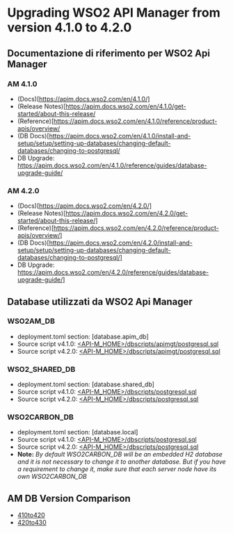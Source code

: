 # Upgrading WSO2 API Manager from version 4.1.0 to 4.2.0

## Documentazione di riferimento per WSO2 Api Manager

### AM 4.1.0
* (Docs)[https://apim.docs.wso2.com/en/4.1.0/]
* (Release Notes)[https://apim.docs.wso2.com/en/4.1.0/get-started/about-this-release/
* (Reference)[https://apim.docs.wso2.com/en/4.1.0/reference/product-apis/overview/
* (DB Docs)[https://apim.docs.wso2.com/en/4.1.0/install-and-setup/setup/setting-up-databases/changing-default-databases/changing-to-postgresql/
* DB Upgrade: https://apim.docs.wso2.com/en/4.1.0/reference/guides/database-upgrade-guide/

### AM 4.2.0
* (Docs)[https://apim.docs.wso2.com/en/4.2.0/]
* (Release Notes)[https://apim.docs.wso2.com/en/4.2.0/get-started/about-this-release/]
* (Reference)[https://apim.docs.wso2.com/en/4.2.0/reference/product-apis/overview/]
* (DB Docs)[https://apim.docs.wso2.com/en/4.2.0/install-and-setup/setup/setting-up-databases/changing-default-databases/changing-to-postgresql/]
* DB Upgrade: https://apim.docs.wso2.com/en/4.2.0/reference/guides/database-upgrade-guide/]

## Database utilizzati da WSO2 Api Manager

### WSO2AM_DB
* deployment.toml section: [database.apim_db]
* Source script v4.1.0: [<API-M_HOME>/dbscripts/apimgt/postgresql.sql](/am/wso2am-4.1.0/dbscripts/apimgt/postgresql.sql)
* Source script v4.2.0: [<API-M_HOME>/dbscripts/apimgt/postgresql.sql](/am/wso2am-4.2.0/dbscripts/apimgt/postgresql.sql)

### WSO2_SHARED_DB
* deployment.toml section: [database.shared_db]
* Source script v4.1.0: [<API-M_HOME>/dbscripts/postgresql.sql](/am/wso2am-4.1.0/dbscripts/postgresql.sql)
* Source script v4.2.0: [<API-M_HOME>/dbscripts/postgresql.sql](/am/wso2am-4.2.0/dbscripts/postgresql.sql)

### WSO2CARBON_DB
* deployment.toml section: [database.local]
* Source script v4.1.0: [<API-M_HOME>/dbscripts/postgresql.sql](/am/wso2am-4.1.0/dbscripts/postgresql.sql)
* Source script v4.2.0: [<API-M_HOME>/dbscripts/postgresql.sql](/am/wso2am-4.2.0/dbscripts/postgresql.sql)
* **Note:** *By default WSO2CARBON_DB will be an embedded H2 database and it is not necessary to change it to another database. But if you have a requirement to change it, make sure that each server node have its own WSO2CARBON_DB*
        
## AM DB Version Comparison
* [410to420](/am/410to420/db/postgres/)
* [420to430](/am/420to430/db/postgres/)
